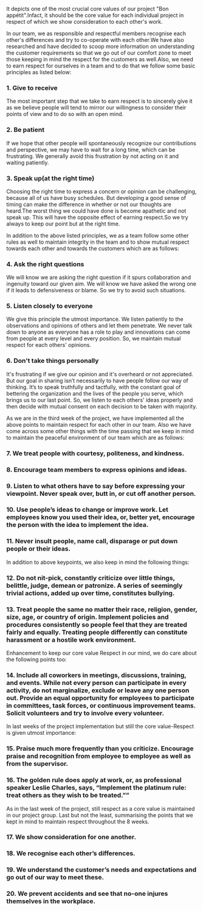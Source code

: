 It depicts one of the most crucial core values of our project "Bon appétit".Infact, it should be the core value for each individual project in respect of which we show consideration to each other's work.

In our team, we as responsible and respectful members recognise each other's differences and try to co-operate with each other.We have also researched and have decided to scoop more information on understanding the customer requirements so that we go out of our comfort zone to meet those keeping in mind the respect for the customers as well.Also, we need to earn respect for ourselves in a team and to do that we follow some basic principles as listed below:

### 1. Give to receive

The most important step that we take to earn respect is to sincerely give it as we believe people will tend to mirror our willingness to consider their points of view and to do so with an open mind.

### 2. Be patient

If we hope that other people will spontaneously recognize our contributions and perspective, we may have to wait for a long time, which can be frustrating. We generally avoid this frustration by not acting on it and waiting patiently.

### 3. Speak up(at the right time)

Choosing the right time to express a concern or opinion can be challenging, because all of us have busy schedules. But developing a good sense of timing can make the difference in whether or not our thoughts are heard.The worst thing we could have done is become apathetic and not speak up. This will have the opposite effect of earning respect.So we try always to keep our point but at the right time.

In addition to the above listed principles, we as a team follow some other rules as well to maintain integrity in the team and to show mutual respect towards each other and towards the customers which are as follows:

### 4. Ask the right questions

We will know we are asking the right question if it spurs collaboration and ingenuity toward our given aim. We will know we have asked the wrong one if it leads to defensiveness or blame. So we try to avoid such situations.

### 5. Listen closely to everyone

We give this principle the utmost importance. We listen patiently to the observations and opinions of others and let them penetrate. We never talk down to anyone as everyone has a role to play and innovations can come from people at every level and every position. So, we maintain mutual respect for each others' opinions.

### 6. Don't take things personally

It's frustrating if we give our opinion and it's overheard or not appreciated. But our goal in sharing isn’t necessarily to have people follow our way of thinking. It’s to speak truthfully and tactfully, with the constant goal of bettering the organization and the lives of the people you serve, which brings us to our last point. So, we listen to each others' ideas properly and then decide with mutual consent on each decision to be taken with majority.

As we are in the third week of the project, we have implemented all the above points to maintain respect for each other in our team. Also we have come across some other things with the time passing that we keep in mind to maintain the peaceful environment of our team which are as follows:

### 7. We treat people with courtesy, politeness, and kindness.

### 8. Encourage team members to express opinions and ideas.

### 9. Listen to what others have to say before expressing your viewpoint. Never speak over, butt in, or cut off another person.

### 10. Use people’s ideas to change or improve work. Let employees know you used their idea, or, better yet, encourage the person with the idea to implement the idea.

### 11. Never insult people, name call, disparage or put down people or their ideas.

In addition to above keypoints, we also keep in mind the following things:

### 12. Do not nit-pick, constantly criticize over little things, belittle, judge, demean or patronize. A series of seemingly trivial actions, added up over time, constitutes bullying.

### 13. Treat people the same no matter their race, religion, gender, size, age, or country of origin. Implement policies and procedures consistently so people feel that they are treated fairly and equally. Treating people differently can constitute harassment or a hostile work environment.

Enhancement to keep our core value Respect in our mind, we do care about the following points too:

### 14. Include all coworkers in meetings, discussions, training, and events. While not every person can participate in every activity, do not marginalize, exclude or leave any one person out. Provide an equal opportunity for employees to participate in committees, task forces, or continuous improvement teams. Solicit volunteers and try to involve every volunteer.

In last weeks of the project implementation but still the core value-Respect is given utmost importance:

### 15. Praise much more frequently than you criticize. Encourage praise and recognition from employee to employee as well as from the supervisor.

### 16. The golden rule does apply at work, or, as professional speaker Leslie Charles, says, “Implement the platinum rule: treat others as they wish to be treated.””

As in the last week of the project, still respect as a core value is maintained in our project group. Last but not the least, summarising the points that we kept in mind to maintain respect throughout the 8 weeks. 

### 17. We show consideration for one another.

### 18. We recognise each other’s differences.

### 19. We understand the customer’s needs and expectations and go out of our way to meet these.

### 20. We prevent accidents and see that no-one injures themselves in the workplace.
